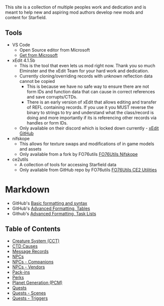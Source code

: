 This site is a collection of multiple peoples work and dedication and is meant to help new and aspiring mod authors develop new mods and content for Starfield.

## Tools
- VS Code
    - Open Source editor from Microsoft
    - [Get from Microsoft](https://code.visualstudio.com/download)
- xEdit 4.1.5b
    - This is the tool that even lets us mod right now. Thank you so much Elminster and the xEdit Team for your hard work and dedication. 
    - Currently cloning/overriding records with unknown reflection data cannot be copied
        - This is because we have no safe way to ensure there are not form IDs and function data that can cause in correct references and save corrupts/CTDs. 
        - There is an early version of xEdit that allows editing and transfer of REFL containing records. If you use it you MUST reverse the binary to strings to try and understand what the class/record is doing and more importantly if its is referencing other records via handles or form IDs. 
    - Only available on their discord which is locked down currently - [xEdit GitHub](https://github.com/TES5Edit/TES5Edit)
- nifskope
    - This allows for texture swaps and modifications of in game models and assets
    - Only available from a fork by FO76utils [FO76Utils Nifskope](https://github.com/fo76utils/nifskope)
- ce2utils 
    - A collection of tools for accessing Starfield data
    - Only available from GitHub repo by FO76utils [FO76Utils CE2 Utilities](https://github.com/fo76utils/ce2utils)

# Markdown
- GitHub's [Basic formatting and syntax](https://docs.github.com/en/get-started/writing-on-github/getting-started-with-writing-and-formatting-on-github/basic-writing-and-formatting-syntax)
- GitHub's [Advanced Formatting, Tables](https://docs.github.com/en/get-started/writing-on-github/working-with-advanced-formatting/organizing-information-with-tables)
- Github's [Advanced Formatting, Task Lists](https://docs.github.com/en/get-started/writing-on-github/working-with-advanced-formatting/about-task-lists)

## Table of Contents
- [Creature System (CCT)](CreatureSystem.md)
- [CTD Causes](CTDCauses.md)
- [Message Records](MessageRecords.md)
- [NPCs](NPCs.md)
- [NPCs - Companions](NPCs-CompanionsAndCrew.md)
- [NPCs - Vendors](NPCs-Vendors.md)
- [Pack-ins](Pack-ins.md)
- [Perks](Perks.md)
- [Planet Generation (PCM)](PlanetGeneration.md)
- [Quests](Quests.md)
- [Quests - Scenes](Quests-Scenes.md)
- [Quests - Triggers](Quests-Triggers.md)
